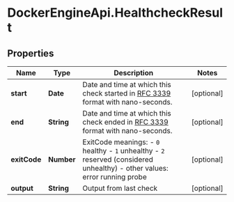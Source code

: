 # DockerEngineApi.HealthcheckResult

## Properties
Name | Type | Description | Notes
------------ | ------------- | ------------- | -------------
**start** | **Date** | Date and time at which this check started in [RFC 3339](https://www.ietf.org/rfc/rfc3339.txt) format with nano-seconds.  | [optional] 
**end** | **String** | Date and time at which this check ended in [RFC 3339](https://www.ietf.org/rfc/rfc3339.txt) format with nano-seconds.  | [optional] 
**exitCode** | **Number** | ExitCode meanings:  - `0` healthy - `1` unhealthy - `2` reserved (considered unhealthy) - other values: error running probe  | [optional] 
**output** | **String** | Output from last check | [optional] 


